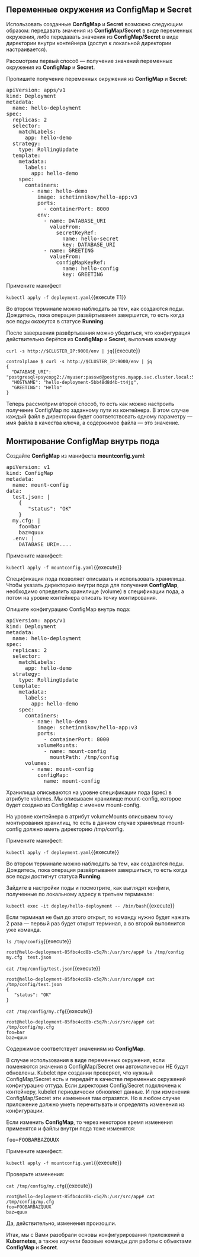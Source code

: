 ## Переменные окружения из **ConfigMap** и **Secret**
Использовать созданные **ConfigMap** и **Secret** возможно следующим образом: передавать значения из **ConfigMap/Secret** в виде переменных окружения, либо передавать значения из **ConfigMap/Secret** в виде директории внутри контейнера (доступ к локальной директории настраивается).

Рассмотрим первый способ — получение значений переменных окружения из **ConfigMap** и **Secret**.

Пропишите получение переменных окружения из **ConfigMap** и **Secret**:

<pre class="file" data-filename="./deployment.yaml" data-target="replace">
apiVersion: apps/v1
kind: Deployment
metadata:
  name: hello-deployment
spec:
  replicas: 2
  selector:
    matchLabels:
      app: hello-demo
  strategy:
    type: RollingUpdate
  template:
    metadata:
      labels:
        app: hello-demo
    spec:
      containers:
        - name: hello-demo
          image: schetinnikov/hello-app:v3
          ports:
            - containerPort: 8000
          env:
            - name: DATABASE_URI
              valueFrom:
                secretKeyRef:
                  name: hello-secret
                  key: DATABASE_URI
            - name: GREETING
              valueFrom:
                configMapKeyRef:
                  name: hello-config
                  key: GREETING
</pre>



Примените манифест

`kubectl apply -f deployment.yaml`{{execute T1}}

Во втором терминале можно наблюдать за тем, как создаются поды. Дождитесь, пока операция развёртывания завершится, то есть когда все поды окажутся в статусе **Running**.

После завершения развёртывания можно убедиться, что конфигурация действительно берётся из **СonfigMap** и **Secret**, выполнив команду

`curl -s http://$CLUSTER_IP:9000/env | jq`{{execute}}

```
controlplane $ curl -s http://$CLUSTER_IP:9000/env | jq
{
  "DATABASE_URI": "postgresql+psycopg2://myuser:passwd@postgres.myapp.svc.cluster.local:5432/myapp",
  "HOSTNAME": "hello-deployment-5bb48d8d4b-tt4jg",
  "GREETING": "Hello"
}
```
Теперь рассмотрим второй способ, то есть как можно настроить получение ConfigMap по заданному пути из контейнера. В этом случае каждый файл в директории будет соответствовать одному параметру — имя файла в качества ключа, а содержимое файла — это значение.

## Монтирование ConfigMap внутрь пода 

Создайте **ConfigMap** из манифеста **mountconfig.yaml**: 

<pre class="file" data-filename="./mountconfig.yaml" data-target="replace">
apiVersion: v1
kind: ConfigMap
metadata:
  name: mount-config
data:
  test.json: |
    {
       "status": "OK"
    }
  my.cfg: |
    foo=bar
    baz=quux
  .env: |
    DATABASE_URI=....
</pre>


Примените манифест:

`kubectl apply -f mountconfig.yaml`{{execute}}

Спецификация пода позволяет описывать и использовать хранилища. Чтобы указать директорию внутри пода для получения **ConfigMap**, необходимо определить хранилище (volume) в спецификации пода, а потом на уровне контейнера описать точку монтирования.

Опишите конфигурацию ConfigMap внутрь пода:

<pre class="file" data-filename="./deployment.yaml" data-target="replace">
apiVersion: apps/v1
kind: Deployment
metadata:
  name: hello-deployment
spec:
  replicas: 2
  selector:
    matchLabels:
      app: hello-demo
  strategy:
    type: RollingUpdate
  template:
    metadata:
      labels:
        app: hello-demo
    spec:
      containers:
        - name: hello-demo
          image: schetinnikov/hello-app:v3
          ports:
            - containerPort: 8000
          volumeMounts:
            - name: mount-config
              mountPath: /tmp/config
      volumes:
        - name: mount-config
          configMap:
            name: mount-config
</pre>

Хранилища описываются на уровне спецификации пода (spec) в атрибуте volumes. Мы описываем хранилище mount-config, которое будет создано из ConfigMap с именем mount-config.

На уровне контейнера в атрибут volumeMounts описываем точку монтирования хранилищ, то есть в данном случае хранилище mount-config должно иметь директорию /tmp/config.

Примените манифест:

`kubectl apply -f deployment.yaml`{{execute}}

Во втором терминале можно наблюдать за тем, как создаются поды. Дождитесь, пока операция развёртывания завершиться, то есть когда все поды достигнут статуса **Running**.

Зайдите в настройки поды и посмотрите, как выглядят конфиги, полученные по локальному адресу в третьем терминале:

`kubectl exec -it deploy/hello-deployment -- /bin/bash`{{execute}}

Если терминал не был до этого открыт, то команду нужно будет нажать 2 раза — первый раз будет открыт терминал, а во второй выполнится уже команда.

`ls /tmp/config`{{execute}}

```
root@hello-deployment-85fbc4cd8b-c5q7h:/usr/src/app# ls /tmp/config
my.cfg  test.json
```


`cat /tmp/config/test.json`{{execute}}
```
root@hello-deployment-85fbc4cd8b-c5q7h:/usr/src/app# cat /tmp/config/test.json
{
   "status": "OK"
}
```

`cat /tmp/config/my.cfg`{{execute}}
```
root@hello-deployment-85fbc4cd8b-c5q7h:/usr/src/app# cat /tmp/config/my.cfg
foo=bar
baz=quux
```
Содержимое соответствует значениям из **ConfigMap**. 

В случае использования в виде переменных окружения, если поменяются значения в ConfigMap/Secret они автоматически НЕ будут обновлены. Kubelet при создании проверяет, что нужный ConfigMap/Secret есть и передаёт в качестве переменных окружений конфигурацию оттуда. Если директория Config/Secret подключена к контейнеру, kubelet периодически обновляет данные. И при изменения ConfigMap/Secret эти изменения там отразятся. Но в любом случае приложение должно уметь перечитывать и определять изменения из конфигурации.

Если изменить **ConfigMap**, то через некоторое время изменения применятся и файлы внутри пода тоже изменятся:

<pre class="file" data-filename="./mountconfig.yaml" data-target="insert" data-marker="    foo=bar">
foo=FOOBARBAZQUUX</pre>

Примените манифест:

`kubectl apply -f mountconfig.yaml`{{execute}}

Проверьте изменения:

`cat /tmp/config/my.cfg`{{execute}}
```
root@hello-deployment-85fbc4cd8b-c5q7h:/usr/src/app# cat /tmp/config/my.cfg
foo=FOOBARBAZQUUX
baz=quux
```

Да, действительно, изменения произошли.

Итак, мы с Вами разобрали основы конфигурирования приложений в **Kubernetes**, а также изучили базовые команды для работы с объектами **ConfigMap** и **Secret**. 
